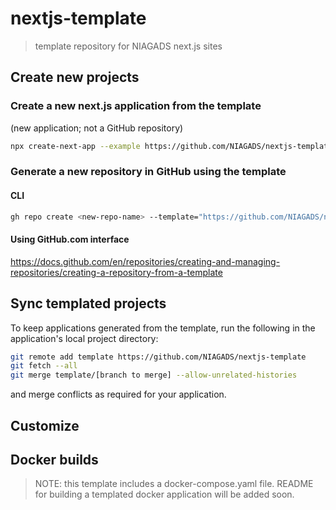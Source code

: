 # nextjs-template

> template repository for NIAGADS next.js sites

## Create new projects

### Create a new next.js application from the template 

(new application; not a GitHub repository)

```bash
npx create-next-app --example https://github.com/NIAGADS/nextjs-template <app>
```

### Generate a new repository in GitHub using the template 

#### CLI

```bash
gh repo create <new-repo-name> --template="https://github.com/NIAGADS/nextjs-template"
```

#### Using GitHub.com interface

<https://docs.github.com/en/repositories/creating-and-managing-repositories/creating-a-repository-from-a-template>

## Sync templated projects

To keep applications generated from the template, run the following in the application's local project directory:

```bash
git remote add template https://github.com/NIAGADS/nextjs-template
git fetch --all
git merge template/[branch to merge] --allow-unrelated-histories
```

and merge conflicts as required for your application.

## Customize



## Docker builds

> NOTE: this template includes a docker-compose.yaml file.  README for building a templated docker application will be added soon.
